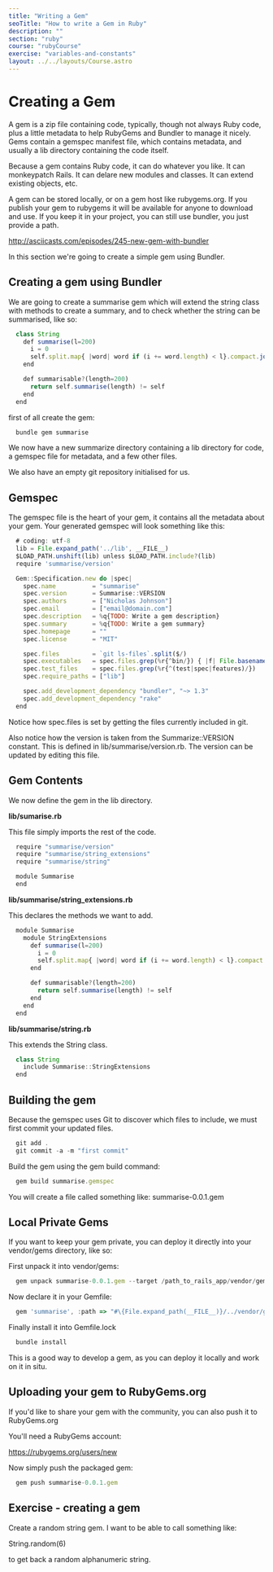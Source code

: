 ```yaml
---
title: "Writing a Gem"
seoTitle: "How to write a Gem in Ruby"
description: ""
section: "ruby"
course: "rubyCourse"
exercise: "variables-and-constants"
layout: ../../layouts/Course.astro
---
```


# Creating a Gem

A gem is a zip file containing code, typically, though not always Ruby code, plus a little metadata to help RubyGems and Bundler to manage it nicely. Gems contain a gemspec manifest file, which contains metadata, and usually a lib directory containing the code itself.

Because a gem contains Ruby code, it can do whatever you like. It can monkeypatch Rails. It can delare new modules and classes. It can extend existing objects, etc.

A gem can be stored locally, or on a gem host like rubygems.org. If you publish your gem to rubygems it will be available for anyone to download and use. If you keep it in your project, you can still use bundler, you just provide a path.

<http://asciicasts.com/episodes/245-new-gem-with-bundler>

In this section we're going to create a simple gem using Bundler.

## Creating a gem using Bundler

We are going to create a summarise gem which will extend the string class with methods to create a summary, and to check whether the string can be summarised, like so:

```js
  class String
    def summarise(l=200)
      i = 0
      self.split.map{ |word| word if (i += word.length) < l}.compact.join(' ')
    end

    def summarisable?(length=200)
      return self.summarise(length) != self
    end
  end
```

first of all create the gem:

```js
  bundle gem summarise
```

We now have a new summarize directory containing a lib directory for code, a gemspec file for metadata, and a few other files.

We also have an empty git repository initialised for us.

## Gemspec

The gemspec file is the heart of your gem, it contains all the metadata about your gem. Your generated gemspec will look something like this:

```js
  # coding: utf-8
  lib = File.expand_path('../lib', __FILE__)
  $LOAD_PATH.unshift(lib) unless $LOAD_PATH.include?(lib)
  require 'summarise/version'

  Gem::Specification.new do |spec|
    spec.name          = "summarise"
    spec.version       = Summarise::VERSION
    spec.authors       = ["Nicholas Johnson"]
    spec.email         = ["email@domain.com"]
    spec.description   = %q{TODO: Write a gem description}
    spec.summary       = %q{TODO: Write a gem summary}
    spec.homepage      = ""
    spec.license       = "MIT"

    spec.files         = `git ls-files`.split($/)
    spec.executables   = spec.files.grep(%r{^bin/}) { |f| File.basename(f) }
    spec.test_files    = spec.files.grep(%r{^(test|spec|features)/})
    spec.require_paths = ["lib"]

    spec.add_development_dependency "bundler", "~> 1.3"
    spec.add_development_dependency "rake"
  end
```

Notice how spec.files is set by getting the files currently included in git.

Also notice how the version is taken from the Summarize::VERSION constant. This is defined in lib/summarise/version.rb. The version can be updated by editing this file.

## Gem Contents

We now define the gem in the lib directory.

**lib/sumarise.rb**

This file simply imports the rest of the code.

```js
  require "summarise/version"
  require "summarise/string_extensions"
  require "summarise/string"

  module Summarise
  end
```

**lib/summarise/string_extensions.rb**

This declares the methods we want to add.

```js
  module Summarise
    module StringExtensions
      def summarise(l=200)
        i = 0
        self.split.map{ |word| word if (i += word.length) < l}.compact.join(' ')
      end

      def summarisable?(length=200)
        return self.summarise(length) != self
      end
    end
  end
```

**lib/summarise/string.rb**

This extends the String class.

```js
  class String
    include Summarise::StringExtensions
  end
```

## Building the gem

Because the gemspec uses Git to discover which files to include, we must first commit your updated files.

```js
  git add .
  git commit -a -m "first commit"
```

Build the gem using the gem build command:

```js
  gem build summarise.gemspec
```

You will create a file called something like: summarise-0.0.1.gem

## Local Private Gems

If you want to keep your gem private, you can deploy it directly into your vendor/gems directory, like so:

First unpack it into vendor/gems:

```js
  gem unpack summarise-0.0.1.gem --target /path_to_rails_app/vendor/gems/.
```

Now declare it in your Gemfile:

```js
  gem 'summarise', :path => "#\{File.expand_path(__FILE__)}/../vendor/gems/summarise-0.0.1"
```

Finally install it into Gemfile.lock

```js
  bundle install
```

This is a good way to develop a gem, as you can deploy it locally and work on it in situ.

## Uploading your gem to RubyGems.org

If you'd like to share your gem with the community, you can also push it to RubyGems.org

You'll need a RubyGems account:

<https://rubygems.org/users/new>

Now simply push the packaged gem:

```js
  gem push summarise-0.0.1.gem
```

## Exercise - creating a gem

Create a random string gem. I want to be able to call something like:

String.random(6)

to get back a random alphanumeric string.
